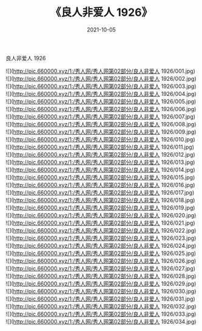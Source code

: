 ﻿---
layout: post
title:  《良人非爱人 1926》
date:   2021-10-05
img: http://pic.660000.xyz/1:/秀人网/秀人网第02部分/良人非爱人 1926/000.jpg
categories: [美女, 清纯, 唯美]
---

良人非爱人 1926

  ![](http://pic.660000.xyz/1:/秀人网/秀人网第02部分/良人非爱人 1926/001.jpg) <br> ![](http://pic.660000.xyz/1:/秀人网/秀人网第02部分/良人非爱人 1926/002.jpg) <br> ![](http://pic.660000.xyz/1:/秀人网/秀人网第02部分/良人非爱人 1926/003.jpg) <br> ![](http://pic.660000.xyz/1:/秀人网/秀人网第02部分/良人非爱人 1926/004.jpg) <br> ![](http://pic.660000.xyz/1:/秀人网/秀人网第02部分/良人非爱人 1926/005.jpg) <br> ![](http://pic.660000.xyz/1:/秀人网/秀人网第02部分/良人非爱人 1926/006.jpg) <br> ![](http://pic.660000.xyz/1:/秀人网/秀人网第02部分/良人非爱人 1926/007.jpg) <br> ![](http://pic.660000.xyz/1:/秀人网/秀人网第02部分/良人非爱人 1926/008.jpg) <br> ![](http://pic.660000.xyz/1:/秀人网/秀人网第02部分/良人非爱人 1926/009.jpg) <br> ![](http://pic.660000.xyz/1:/秀人网/秀人网第02部分/良人非爱人 1926/010.jpg) <br> ![](http://pic.660000.xyz/1:/秀人网/秀人网第02部分/良人非爱人 1926/011.jpg) <br> ![](http://pic.660000.xyz/1:/秀人网/秀人网第02部分/良人非爱人 1926/012.jpg) <br> ![](http://pic.660000.xyz/1:/秀人网/秀人网第02部分/良人非爱人 1926/013.jpg) <br> ![](http://pic.660000.xyz/1:/秀人网/秀人网第02部分/良人非爱人 1926/014.jpg) <br> ![](http://pic.660000.xyz/1:/秀人网/秀人网第02部分/良人非爱人 1926/015.jpg) <br> ![](http://pic.660000.xyz/1:/秀人网/秀人网第02部分/良人非爱人 1926/016.jpg) <br> ![](http://pic.660000.xyz/1:/秀人网/秀人网第02部分/良人非爱人 1926/017.jpg) <br> ![](http://pic.660000.xyz/1:/秀人网/秀人网第02部分/良人非爱人 1926/018.jpg) <br> ![](http://pic.660000.xyz/1:/秀人网/秀人网第02部分/良人非爱人 1926/019.jpg) <br> ![](http://pic.660000.xyz/1:/秀人网/秀人网第02部分/良人非爱人 1926/020.jpg) <br> ![](http://pic.660000.xyz/1:/秀人网/秀人网第02部分/良人非爱人 1926/021.jpg) <br> ![](http://pic.660000.xyz/1:/秀人网/秀人网第02部分/良人非爱人 1926/022.jpg) <br> ![](http://pic.660000.xyz/1:/秀人网/秀人网第02部分/良人非爱人 1926/023.jpg) <br> ![](http://pic.660000.xyz/1:/秀人网/秀人网第02部分/良人非爱人 1926/024.jpg) <br> ![](http://pic.660000.xyz/1:/秀人网/秀人网第02部分/良人非爱人 1926/025.jpg) <br> ![](http://pic.660000.xyz/1:/秀人网/秀人网第02部分/良人非爱人 1926/026.jpg) <br> ![](http://pic.660000.xyz/1:/秀人网/秀人网第02部分/良人非爱人 1926/027.jpg) <br> ![](http://pic.660000.xyz/1:/秀人网/秀人网第02部分/良人非爱人 1926/028.jpg) <br> ![](http://pic.660000.xyz/1:/秀人网/秀人网第02部分/良人非爱人 1926/029.jpg) <br> ![](http://pic.660000.xyz/1:/秀人网/秀人网第02部分/良人非爱人 1926/030.jpg) <br> ![](http://pic.660000.xyz/1:/秀人网/秀人网第02部分/良人非爱人 1926/031.jpg) <br> ![](http://pic.660000.xyz/1:/秀人网/秀人网第02部分/良人非爱人 1926/032.jpg) <br> ![](http://pic.660000.xyz/1:/秀人网/秀人网第02部分/良人非爱人 1926/033.jpg) <br> ![](http://pic.660000.xyz/1:/秀人网/秀人网第02部分/良人非爱人 1926/034.jpg) <br>